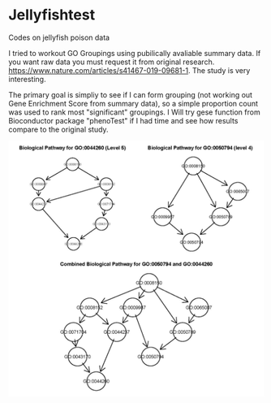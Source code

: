 # Jellyfishtest
Codes on jellyfish poison data

I tried to workout GO Groupings using pubilically avaliable summary data. If you want raw data you must request it from original research. https://www.nature.com/articles/s41467-019-09681-1. The study is very interesting. 

The primary goal is simpliy to see if I can form grouping (not working out Gene Enrichment Score from summary data), so a simple proportion count was used to rank most "significant" groupings. I Will try gese function from Bioconductor package "phenoTest" if I had time and see how results compare to the original study. 

![plot1](GOGroup1.jpg)
